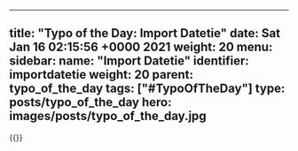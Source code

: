
---
title: "Typo of the Day: Import Datetie"
date: Sat Jan 16 02:15:56 +0000 2021
weight: 20
menu:
  sidebar:
    name: "Import Datetie"
    identifier: importdatetie
    weight: 20
    parent: typo_of_the_day
tags: ["#TypoOfTheDay"]
type: posts/typo_of_the_day
hero: images/posts/typo_of_the_day.jpg
---


{{<tweet user="mariatta" id="1350265500127772672">}}

